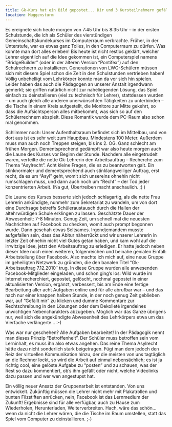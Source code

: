 ```yaml
---
title: Gk-Kurs hat ein Bild gepostet... Dir und 3 Kursteilnehmern gefällt das!
location: Muggensturm
---
```

Es ereignete sich heute morgen von 7:45 Uhr bis 8:35 Uhr – in der ersten Schulstunde, die ich als Schüler des vierstündigen Gemeinschaftskundekurses im Computerraum verbrachte. Früher, in der Unterstufe, war es etwas ganz Tolles, in den Computerraum zu dürfen. Was konnte man dort alles erleben! Bis heute ist nicht restlos geklärt, welcher Lehrer eigentlich auf die Idee gekommen ist, ein Computerspiel namens “BridgeBuilder” (oder in der älteren Version “Pontifex”) auf den Schulrechnern zu installieren. Generationen von LWG-Schülern müssen sich mit diesem Spiel schon die Zeit in den Schulstunden vertrieben haben! Völlig unbehelligt vom Lehrkörper konnte man da vor sich hin spielen. Leider haben das auch die Pädagogen an unserer Anstalt irgendwann gemerkt; sie griffen natürlich nicht zur naheliegenden Lösung, das Spiel einfach zu deinstallieren (viel zu technisch für Lehrer), stattdessen wurden – um auch gleich alle anderen unerwünschten Tätigkeiten zu unterbinden – die Tische in einem Kreis aufgestellt, die Monitore zur Mitte gekehrt, so dass die Aufsichtsperson alles mitbekommt, was sich so auf den Schülerrechnern abspielt. Diese Romantik wurde dem PC-Raum also schon mal genommen.

Schlimmer noch: Unser Aufenthaltsraum befindet sich im Mittelbau, und von dort aus ist es sehr weit zum Hauptbau. Mindestens 100 Meter. Außerdem muss man auch noch Treppen steigen, bis ins 2. OG. Ganz schlecht am frühen Morgen. Dementsprechend gedämpft war also heute morgen auch die Laune des Kurses vor Beginn der Stunde. Nachdem alle eingetrudelt waren, verteilte die nette Gk-Lehrerin den Arbeitsauftrag – Recherche zum Thema “Asylrecht”. Acht kleine Fragen, die es zu beantworten galt. Ein stinknormaler und dementsprechend auch stinklangweiliger Auftrag, erst recht, da es um “Asyl” geht, womit sich unsereins ohnehin nicht rumschlagen muss, und dann auch noch um “Recht” – der Tod jeder konzentrierten Arbeit. (Na gut, Übertreiben macht anschaulich. ;) )

Die Laune des Kurses besserte sich jedoch schlagartig, als die nette Frau Lehrerin ankündigte, nunmehr zum Sekretariat zu wandeln, um von dort eine Durchsage betreffs Schüleraustausch durch die Hallen der altehrwürdigen Schule erklingen zu lassen. Geschätzte Dauer der Abwesenheit: 7-8 Minuten. Genug Zeit, um schnell mal die neuesten Nachrichten auf Facebook zu checken, womit auch prompt begonnen wurde. Dann geschah etwas Seltsames. Irgendjemandem musste aufgefallen sein, dass das Abitur näherrückt und wir unserer Lehrerin in letzter Zeit ohnehin nicht viel Gutes getan haben, und kam wohl auf die irrwitzige Idee, jetzt den Arbeitsauftrag zu erledigen. Er hatte jedoch neben dieser Idee noch einen weiteren, folgenreichen und beinahe genialen Einfall: Arbeitsteilung über Facebook. Also machte ich mich auf, eine neue Gruppe im geheiligten Netzwerk zu gründen, die den banalen Titel “Gk-Arbeitsauftrag 7.12.2010″ trug. In diese Gruppe wurden alle anwesenden Facebook-Mitglieder eingeladen, und schon ging’s los: Wild wurde im Internet recherchiert, gepostet, gelöscht, nochmal gepostet in einer aktualisierten Version, ergänzt, verbessert, bis am Ende eine fertige Bearbeitung aller acht Aufgaben online und für alle abrufbar war – und das nach nur einer knappen halben Stunde, in der noch genug Zeit geblieben war, auf “Gefällt mir” zu klicken und dumme Kommentare zur Rechtschreibung in den Lösungen oder dem Dekolleté irgendeines unwichtigen Nebencharakters abzugeben. Möglich war das Ganze übrigens nur, weil sich die angekündigte Abwesenheit des Lehrkörpers etwa um das Vierfache verlängerte… :-)

Was war nur geschehen? Alle Aufgaben bearbeitet! In der Pädagogik nennt man dieses Prinzip “Betroffenheit”. Der Schüler muss betroffen sein vom Lerninhalt, es muss ihn also etwas angehen. Das reine Thema Asylrecht hätte dazu nicht sonderlich stark beigetragen. Fügt man dem jedoch den Reiz der virtuellen Kommunikation hinzu, der die meisten von uns tagtäglich an die Rechner lockt, so wird die Arbeit auf einmal nebensächlich; es ist ja richtig cool, eine gelöste Aufgabe zu “posten” und zu schauen, was der Rest so dazu kommentiert, ob’s ihm gefällt oder nicht, welche Videolinks dazu passen und wer wen angestupst hat.

Ein völlig neuer Ansatz der Gruppenarbeit ist entstanden. Von uns entwickelt. Zukünftig müssen die Lehrer nicht mehr mit Plakatrollen und bunten Filzstiften anrücken, nein, Facebook ist das Lernmedium der Zukunft! Ergebnisse sind für alle verfügbar, auch zu Hause zum Wiederholen, Herunterladen, Weiterverbreiten. Hach, wäre das schön… wenn da nicht die Lehrer wären, die die Tische im Raum umstellen, statt das Spiel vom Computer zu deinstallieren. ;-)
